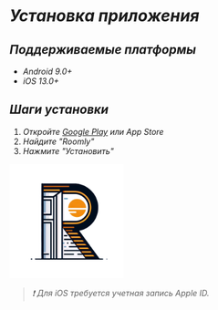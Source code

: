 # *Установка приложения*  

## *Поддерживаемые платформы*  
- *Android 9.0+*  
- *iOS 13.0+*  

## *Шаги установки*  
1. *Откройте [Google Play](https://play.google.com) или App Store*  
2. *Найдите "*Roomly*"*  
3. *Нажмите "*Установить*"*  

<a href="https://play.google.com" target="_blank">
<img src="Roomly_icon.png" alt="Скачать в Google Play" width="200" height="200">
</a>

> *❗ Для iOS требуется учетная запись Apple ID.*  